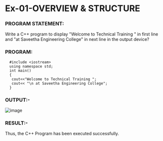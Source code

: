 
# Ex-01-OVERVIEW & STRUCTURE 


### PROGRAM STATEMENT: 
 Write a C++ program to display "Welcome to Technical Training " in first line and "at Saveetha 
Engineering College" in next line in the output device? 
### PROGRAM: 
```
  #include <iostream> 
  using namespace std; 
  int main() 
  { 
   cout<<"Welcome to Technical Training "; 
   cout<< "\n at Saveetha Engineering College"; 
  }
  ```
### OUTPUT:-
![image](https://github.com/ManiKandan228/19CS401/assets/119160414/e7fea01a-1744-4dcb-8d58-238e4adb1c21)

### RESULT:-
   Thus, the C++ Program has been executed successfully.
